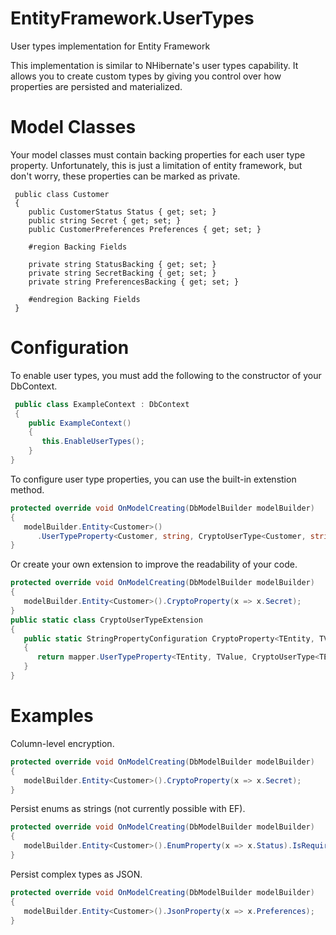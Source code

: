 # EntityFramework.UserTypes
User types implementation for Entity Framework

This implementation is similar to NHibernate's user types capability. It allows you to create custom types by giving you control 
over how properties are persisted and materialized.

# Model Classes
Your model classes must contain backing properties for each user type property. Unfortunately, this is just a limitation of
entity framework, but don't worry, these properties can be marked as private.

```cshpart
 public class Customer
 {
    public CustomerStatus Status { get; set; }
    public string Secret { get; set; }
    public CustomerPreferences Preferences { get; set; }

    #region Backing Fields

    private string StatusBacking { get; set; }
    private string SecretBacking { get; set; }
    private string PreferencesBacking { get; set; }

    #endregion Backing Fields
 }
```
# Configuration
To enable user types, you must add the following to the constructor of your DbContext.
```csharp
 public class ExampleContext : DbContext
 {
    public ExampleContext()
    {
       this.EnableUserTypes();
    }
}      
```
To configure user type properties, you can use the built-in extenstion method.
```csharp
protected override void OnModelCreating(DbModelBuilder modelBuilder)
{
   modelBuilder.Entity<Customer>()
      .UserTypeProperty<Customer, string, CryptoUserType<Customer, string>>(x => x.Secret);
}
```
Or create your own extension to improve the readability of your code.
```csharp
protected override void OnModelCreating(DbModelBuilder modelBuilder)
{
   modelBuilder.Entity<Customer>().CryptoProperty(x => x.Secret);
}
public static class CryptoUserTypeExtension
{
   public static StringPropertyConfiguration CryptoProperty<TEntity, TValue>(this EntityTypeConfiguration<TEntity> mapper, Expression<Func<TEntity, TValue>> expression, string backingPropertyName = null) where TEntity : class
   {
      return mapper.UserTypeProperty<TEntity, TValue, CryptoUserType<TEntity, TValue>>(expression, backingPropertyName);
   }
}
```
# Examples
Column-level encryption. 
```csharp
protected override void OnModelCreating(DbModelBuilder modelBuilder)
{
   modelBuilder.Entity<Customer>().CryptoProperty(x => x.Secret);
}
```
Persist enums as strings (not currently possible with EF).
```csharp
protected override void OnModelCreating(DbModelBuilder modelBuilder)
{
   modelBuilder.Entity<Customer>().EnumProperty(x => x.Status).IsRequired().HasMaxLength(15);
}
```
Persist complex types as JSON.
```csharp
protected override void OnModelCreating(DbModelBuilder modelBuilder)
{
   modelBuilder.Entity<Customer>().JsonProperty(x => x.Preferences);
}
```
